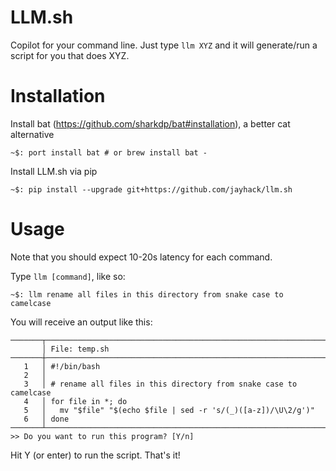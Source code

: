 # LLM.sh

Copilot for your command line. Just type `llm XYZ` and it will generate/run a script for you that does XYZ.

# Installation
Install bat (https://github.com/sharkdp/bat#installation), a better cat alternative
```
~$: port install bat # or brew install bat - 
```


Install LLM.sh via pip
```
~$: pip install --upgrade git+https://github.com/jayhack/llm.sh
```

# Usage

Note that you should expect 10-20s latency for each command.

Type `llm [command]`, like so:
```
~$: llm rename all files in this directory from snake case to camelcase
```

You will receive an output like this:
```
───────┬─────────────────────────────────────────────────────────────────────────────────────
       │ File: temp.sh
───────┼─────────────────────────────────────────────────────────────────────────────────────
   1   │ #!/bin/bash
   2   │
   3   │ # rename all files in this directory from snake case to camelcase
   4   │ for file in *; do
   5   │   mv "$file" "$(echo $file | sed -r 's/(_)([a-z])/\U\2/g')"
   6   │ done
───────┴─────────────────────────────────────────────────────────────────────────────────────
>> Do you want to run this program? [Y/n]
```

Hit Y (or enter) to run the script. That's it!
